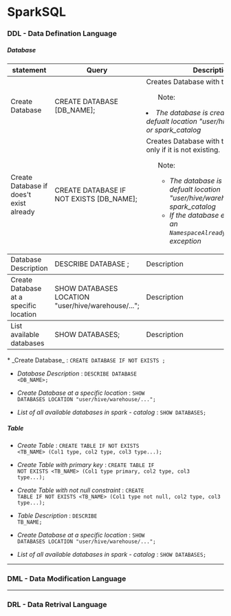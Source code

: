 # SparkSQL

### DDL - Data Defination Language

##### __Database__
<table>
<thead><tr><th>statement</th><th>Query</th><th>Description</th><th>Example</th><th>Result</th></tr></thead>
<tbody>
<tr>
<td>Create Database</td><td>CREATE DATABASE [DB_NAME];</td><td>Creates Database with the given name. 
<ul>Note:</ul>
<li><i>The database is created at the defualt location "user/hive/warehouse/" or spark_catalog</i></li>
</td>
<td>CREATE DATABASE emp;</td>
<td></td>
</tr>
 
<tr>
<td>Create Database if does't exist already</td><td>CREATE DATABASE IF NOT EXISTS [DB_NAME];</td><td>Creates Database with the given name, only if it is not existing. 
<ul>Note:<ul>
<li><i>The database is created at the defualt location "user/hive/warehouse/" or spark_catalog</i></li>
<li><i>If the database exist, it will raise an <code>NamespaceAlreadyExistsException</code> exception</i></li></td><td>CREATE DATABASE IF NOT EXISTS emp;</td>
<td></td></tr>
<tbody><tr><td>Database Description</td><td>DESCRIBE DATABASE <DB_NAME>;</td><td>Description</td><td>Example</td><td></td></tr>
<tbody><tr><td>Create Database at a specific location</td><td>SHOW DATABASES LOCATION "user/hive/warehouse/...";</td><td>Description</td><td>Example</td><td></td></tr>
<tbody><tr><td>List available databases</td><td>SHOW DATABASES;</td><td>Description</td><td>Example</td><td></td></tr>
</tbody>
</table>
* _Create Database_ : <code>CREATE DATABASE IF NOT EXISTS <DB_NAME>;</code>

* _Database Description_ : <code>DESCRIBE DATABASE <DB_NAME>;</code>
 
* _Create Database at a specific location_ : <code>SHOW DATABASES LOCATION "user/hive/warehouse/...";</code>

* _List of all available databases in spark - catalog_ : <code>SHOW DATABASES;</code>

##### __Table__

* _Create Table_ : <code>CREATE TABLE IF NOT EXISTS <TB_NAME> (Col1 type, col2 type, col3 type...);</code>

* _Create Table with primary key_ : <code>CREATE TABLE IF NOT EXISTS <TB_NAME> (Col1 type primary, col2 type, col3 type...);</code>

* _Create Table with not null constraint_ : <code>CREATE TABLE IF NOT EXISTS <TB_NAME> (Col1 type not null, col2 type, col3 type...);</code>

* _Table Description_ : <code>DESCRIBE TB_NAME;</code>
 
* _Create Database at a specific location_ : <code>SHOW DATABASES LOCATION "user/hive/warehouse/...";</code>

* _List of all available databases in spark - catalog_ : <code>SHOW DATABASES;</code>
---
### DML - Data Modification Language

---
### DRL - Data Retrival Language


